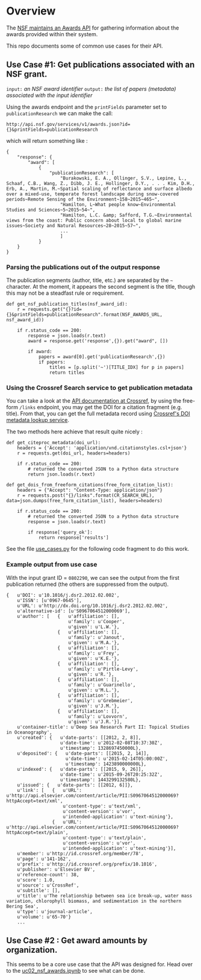 # Overview

The [NSF maintains an Awards API](http://www.research.gov/common/webapi/awardapisearch-v1.htm) for gathering information about the awards provided within their system.

This repo documents some of common use cases for their API.
 
## Use Case #1: Get publications associated with an NSF grant.

`input:` _an NSF award identifier_
`output:` _the list of papers (metadata) associated with the input identifier_
 
 Using the awards endpoint and the `printFields` parameter set to `publicationResearch` we can make the call:
 
    http://api.nsf.gov/services/v1/awards.json?id={}&printFields=publicationResearch
    
 which will return something like :
 
    {
        "response": {
            "award": [
                {
                    "publicationResearch": [
                        "Burakowski, E. A., Ollinger, S.V., Lepine, L., Schaaf, C.B., Wang, Z., Dibb, J. E., Hollinger, D.Y., . . . Kim, D.H., Erb, A., Martin, M.~Spatial scaling of reflectance and surface albedo over a mixed-use, temperate forest landscape during snow-covered periods~Remote Sensing of the Environment~158~2015~465~",
                        "Hamilton, L~What people know~Environmental Studies and Sciences~5~2015~54~",
                        "Hamilton, L.C. &amp; Safford, T.G.~Environmental views from the coast: Public concern about local to global marine issues~Society and Natural Resources~28~2015~57~",
                        ...
                        ]
                }
        }
    }
    
### Parsing the publications out of the output response 
The publication segments (author, title, etc.) are separated by the `~` character.  At the moment, it appears the second segment is the title, though this may not be a steadfast rule or requirement.


    def get_nsf_publication_titles(nsf_award_id):
        r = requests.get("{}?id={}&printFields=publicationResearch".format(NSF_AWARDS_URL, nsf_award_id))

        if r.status_code == 200:
            response = json.loads(r.text)
            award = response.get('response',{}).get("award", [])

            if award:
                papers = award[0].get('publicationResearch',{})
                if papers:
                    titles = [p.split('~')[TITLE_IDX] for p in papers]
                    return titles


### Using the Crossref Search service to get publication metadata
You can take a look at the [API documentation at Crossref](http://search.crossref.org/help/api), by using the free-form `/links` endpoint, you may get the DOI for a citation fragment (e.g. title).  From that, you can get the full metadata record using [Crossref's DOI metadata lookup service](http://www.crosscite.org/cn/).

The two methods here achieve that result quite nicely :

    def get_citeproc_metadata(doi_url):
        headers = {'Accept': 'application/vnd.citationstyles.csl+json'}
        r = requests.get(doi_url, headers=headers)

        if r.status_code == 200:
            # returned the converted JSON to a Python data structure
            return json.loads(r.text)

    def get_dois_from_freeform_citations(free_form_citation_list):
        headers = {"Accept": "Content-Type: application/json"}
        r = requests.post("{}/links".format(CR_SEARCH_URL), data=json.dumps(free_form_citation_list), headers=headers)

        if r.status_code == 200:
            # returned the converted JSON to a Python data structure
            response = json.loads(r.text)

            if response['query_ok']:
                return response['results']

See the file [use_cases.py](https://github.com/kmaull-ucar/nsf-awards-api/blob/master/use_cases.py) for the following code fragment to do this work.

### Example output from use case
With the input grant ID = `0802290`, we can see the output from the first publication returned (the others are suppressed from the output).


    {   u'DOI': u'10.1016/j.dsr2.2012.02.002',
        u'ISSN': [u'0967-0645'],
        u'URL': u'http://dx.doi.org/10.1016/j.dsr2.2012.02.002',
        u'alternative-id': [u'S0967064512000069'],
        u'author': [   {   u'affiliation': [],
                           u'family': u'Cooper',
                           u'given': u'L.W.'},
                       {   u'affiliation': [],
                           u'family': u'Janout',
                           u'given': u'M.A.'},
                       {   u'affiliation': [],
                           u'family': u'Frey',
                           u'given': u'K.E.'},
                       {   u'affiliation': [],
                           u'family': u'Pirtle-Levy',
                           u'given': u'R.'},
                       {   u'affiliation': [],
                           u'family': u'Guarinello',
                           u'given': u'M.L.'},
                       {   u'affiliation': [],
                           u'family': u'Grebmeier',
                           u'given': u'J.M.'},
                       {   u'affiliation': [],
                           u'family': u'Lovvorn',
                           u'given': u'J.R.'}],
        u'container-title': u'Deep Sea Research Part II: Topical Studies in Oceanography',
        u'created': {   u'date-parts': [[2012, 2, 8]],
                        u'date-time': u'2012-02-08T10:37:30Z',
                        u'timestamp': 1328697450000L},
        u'deposited': {   u'date-parts': [[2015, 2, 14]],
                          u'date-time': u'2015-02-14T05:00:00Z',
                          u'timestamp': 1423890000000L},
        u'indexed': {   u'date-parts': [[2015, 9, 26]],
                        u'date-time': u'2015-09-26T20:25:32Z',
                        u'timestamp': 1443299132580L},
        u'issued': {   u'date-parts': [[2012, 6]]},
        u'link': [   {   u'URL': u'http://api.elsevier.com/content/article/PII:S0967064512000069?httpAccept=text/xml',
                         u'content-type': u'text/xml',
                         u'content-version': u'vor',
                         u'intended-application': u'text-mining'},
                     {   u'URL': u'http://api.elsevier.com/content/article/PII:S0967064512000069?httpAccept=text/plain',
                         u'content-type': u'text/plain',
                         u'content-version': u'vor',
                         u'intended-application': u'text-mining'}],
        u'member': u'http://id.crossref.org/member/78',
        u'page': u'141-162',
        u'prefix': u'http://id.crossref.org/prefix/10.1016',
        u'publisher': u'Elsevier BV',
        u'reference-count': 38,
        u'score': 1.0,
        u'source': u'CrossRef',
        u'subtitle': [],
        u'title': u'The relationship between sea ice break-up, water mass variation, chlorophyll biomass, and sedimentation in the northern Bering Sea',
        u'type': u'journal-article',
        u'volume': u'65-70'}
        ...
 
## Use Case #2 : Get award amounts by organization.

This seems to be a core use case that the API was designed for.  Head over to the [uc02_nsf_awards.ipynb](data-explorations/usecase02_nsf_awards.ipynb) to see what can be done.
